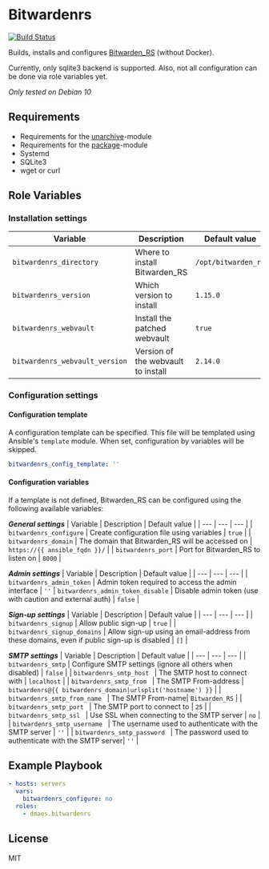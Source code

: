 # Bitwardenrs

[![Build Status](https://travis-ci.com/dmaes/ansible-role-bitwardenrs.svg?branch=master)](https://travis-ci.com/dmaes/ansible-role-bitwardenrs)

Builds, installs and configures [Bitwarden_RS](https://github.com/dani-garcia/bitwarden_rs) (without Docker).

Currently, only sqlite3 backend is supported.
Also, not all configuration can be done via role variables yet.

*Only tested on Debian 10*

## Requirements
* Requirements for the [unarchive](https://docs.ansible.com/ansible/latest/modules/unarchive_module.html)-module
* Requirements for the [package](https://docs.ansible.com/ansible/latest/modules/package_module.html)-module
* Systemd
* SQLite3
* wget or curl

## Role Variables
### Installation settings
| Variable | Description | Default value |
| --- | --- | --- |
| `bitwardenrs_directory` | Where to install Bitwarden_RS | `/opt/bitwarden_rs` |
| `bitwardenrs_version` | Which version to install | `1.15.0` |
| `bitwardenrs_webvault` | Install the patched webvault | `true` |
| `bitwardenrs_webvault_version` | Version of the webvault to install | `2.14.0` |

### Configuration settings
#### Configuration template
A configuration template can be specified.
This file will be templated using Ansible's `template` module.
When set, configuration by variables will be skipped.
```yaml
bitwardenrs_config_template: ''
```

#### Configuration variables
If a template is not defined, Bitwarden_RS can be configured using the following available variables:<br>

***General settings***
| Variable | Description | Default value |
| --- | --- | --- |
| `bitwardenrs_configure` | Create configuration file using variables | `true` |
| `bitwardenrs_domain` | The domain that Bitwarden_RS will be accessed on | `https://{{ ansible_fqdn }}/` |
| `bitwardenrs_port` | Port for Bitwarden_RS to listen on | `8000` |

***Admin settings***
| Variable | Description | Default value |
| --- | --- | --- |
| `bitwardenrs_admin_token` | Admin token required to access the admin interface | `''`
| `bitwardenrs_admin_token_disable` | Disable admin token (use with caution and external auth) | `false` |

***Sign-up settings***
| Variable | Description | Default value |
| --- | --- | --- |
| `bitwardenrs_signup` | Allow public sign-up | `true` |
| `bitwardenrs_signup_domains` | Allow sign-up using an email-address from these domains, even if public sign-up is disabled | `[]` |

***SMTP settings***
| Variable | Description | Default value |
| --- | --- | --- |
| `bitwardenrs_smtp` | Configure SMTP settings (ignore all others when disabled) | `false` |
| `bitwardenrs_smtp_host ` | The SMTP host to connect with | `localhost` |
| `bitwardenrs_smtp_from ` | The SMTP From-address | `bitwardenrs@{{ bitwardenrs_domain|urlsplit('hostname') }}` |
| `bitwardenrs_smtp_from_name ` | The SMTP From-name| `Bitwarden_RS` |
| `bitwardenrs_smtp_port ` | The SMTP port to connect to | `25` |
| `bitwardenrs_smtp_ssl ` | Use SSL when connecting to the SMTP server | `no` |
| `bitwardenrs_smtp_username ` | The username used to authenticate with the SMTP server | `''` |
| `bitwardenrs_smtp_password ` | The password used to authenticate with the SMTP server| `''` |

## Example Playbook
```yaml
- hosts: servers
  vars:
    bitwardenrs_configure: no
  roles:
    - dmaes.bitwardenrs
```

## License
MIT
